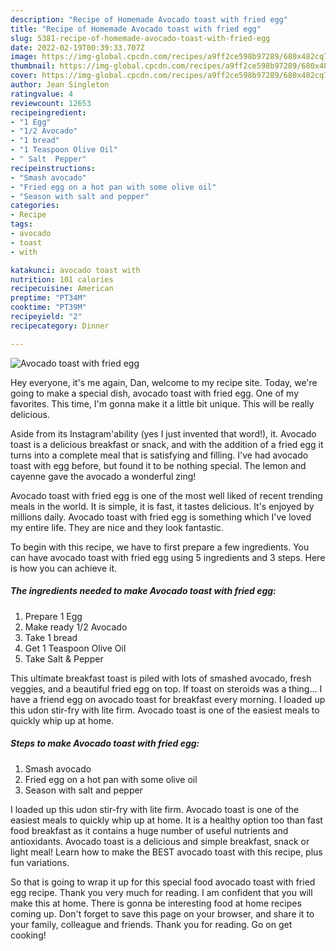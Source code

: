 ```yaml
---
description: "Recipe of Homemade Avocado toast with fried egg"
title: "Recipe of Homemade Avocado toast with fried egg"
slug: 5381-recipe-of-homemade-avocado-toast-with-fried-egg
date: 2022-02-19T00:39:33.707Z
image: https://img-global.cpcdn.com/recipes/a9ff2ce598b97289/680x482cq70/avocado-toast-with-fried-egg-recipe-main-photo.jpg
thumbnail: https://img-global.cpcdn.com/recipes/a9ff2ce598b97289/680x482cq70/avocado-toast-with-fried-egg-recipe-main-photo.jpg
cover: https://img-global.cpcdn.com/recipes/a9ff2ce598b97289/680x482cq70/avocado-toast-with-fried-egg-recipe-main-photo.jpg
author: Jean Singleton
ratingvalue: 4
reviewcount: 12653
recipeingredient:
- "1 Egg"
- "1/2 Avocado"
- "1 bread"
- "1 Teaspoon Olive Oil"
- " Salt  Pepper"
recipeinstructions:
- "Smash avocado"
- "Fried egg on a hot pan with some olive oil"
- "Season with salt and pepper"
categories:
- Recipe
tags:
- avocado
- toast
- with

katakunci: avocado toast with 
nutrition: 101 calories
recipecuisine: American
preptime: "PT34M"
cooktime: "PT39M"
recipeyield: "2"
recipecategory: Dinner

---
```



![Avocado toast with fried egg](https://img-global.cpcdn.com/recipes/a9ff2ce598b97289/680x482cq70/avocado-toast-with-fried-egg-recipe-main-photo.jpg)

Hey everyone, it's me again, Dan, welcome to my recipe site. Today, we're going to make a special dish, avocado toast with fried egg. One of my favorites. This time, I'm gonna make it a little bit unique. This will be really delicious.

Aside from its Instagram&#39;ability (yes I just invented that word!), it. Avocado toast is a delicious breakfast or snack, and with the addition of a fried egg it turns into a complete meal that is satisfying and filling. I&#39;ve had avocado toast with egg before, but found it to be nothing special. The lemon and cayenne gave the avocado a wonderful zing!

Avocado toast with fried egg is one of the most well liked of recent trending meals in the world. It is simple, it is fast, it tastes delicious. It's enjoyed by millions daily. Avocado toast with fried egg is something which I've loved my entire life. They are nice and they look fantastic.


To begin with this recipe, we have to first prepare a few ingredients. You can have avocado toast with fried egg using 5 ingredients and 3 steps. Here is how you can achieve it.

<!--inarticleads1-->

##### The ingredients needed to make Avocado toast with fried egg:

1. Prepare 1 Egg
1. Make ready 1/2 Avocado
1. Take 1 bread
1. Get 1 Teaspoon Olive Oil
1. Take  Salt &amp; Pepper


This ultimate breakfast toast is piled with lots of smashed avocado, fresh veggies, and a beautiful fried egg on top. If toast on steroids was a thing… I have a friend egg on avocado toast for breakfast every morning. I loaded up this udon stir-fry with lite firm. Avocado toast is one of the easiest meals to quickly whip up at home. 

<!--inarticleads2-->

##### Steps to make Avocado toast with fried egg:

1. Smash avocado
1. Fried egg on a hot pan with some olive oil
1. Season with salt and pepper


I loaded up this udon stir-fry with lite firm. Avocado toast is one of the easiest meals to quickly whip up at home. It is a healthy option too than fast food breakfast as it contains a huge number of useful nutrients and antioxidants. Avocado toast is a delicious and simple breakfast, snack or light meal! Learn how to make the BEST avocado toast with this recipe, plus fun variations. 

So that is going to wrap it up for this special food avocado toast with fried egg recipe. Thank you very much for reading. I am confident that you will make this at home. There is gonna be interesting food at home recipes coming up. Don't forget to save this page on your browser, and share it to your family, colleague and friends. Thank you for reading. Go on get cooking!
